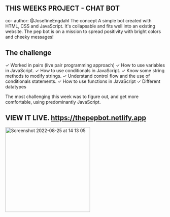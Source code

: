## THIS WEEKS PROJECT - CHAT BOT
co- author: @JosefineEngdahl
The concept
A simple bot created with HTML, CSS and JavaScript. It's collapsable and fits well into an existing website. The pep bot is on a mission to spread positivity with bright colors and cheeky messages!

## The challenge
✓ Worked in pairs (live pair programming approach)
✓ How to use variables in JavaScript.
✓ How to use conditionals in JavaScript.
✓ Know some string methods to modify strings.
✓ Understand control flow and the use of conditionals statements.
✓ How to use functions in JavaScript
✓ Different datatypes

The most challenging this week was to figure out, and get more comfortable, using predominantly JavaScript.

## VIEW IT LIVE. https://thepepbot.netlify.app

<img width="267" alt="Screenshot 2022-08-25 at 14 13 05" src="https://user-images.githubusercontent.com/105229808/190386009-d7e901c4-80de-45b3-b78e-ebdc20e93f17.png">

